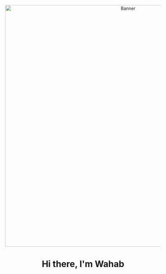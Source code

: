 <div align="center">
  <img src="https://github.com/user-attachments/assets/e0c48e18-8477-4e2b-b3e4-934d8611960e" alt="Banner" width="780" />
  <h1>Hi there, I'm Wahab</h1>
</div>
